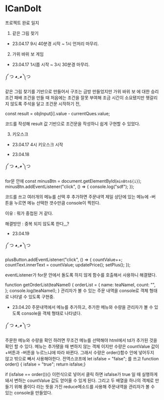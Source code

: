 # ICanDoIt

프로젝트 완료 일지

1. 같은 그림 찾기

- 23.04.17 9시 40분경 시작 ~ 1시 언저리 마무리.

2. 가위 바위 보 게임

- 23.04.17 1시쯤 시작 ~ 3시 30분경 마무리.

༼ つ ◕_◕ ༽つ

같은 그림 찾기를 기반으로 만들어서 구조는 금방 만들었지만 가위 바위 보 에 대한 승리 조건 패배 조건을 만들 때 처음에는 조건을 잘못 부여해 조금 시간이 소요됐지만 헷갈리지 않도록 주석을 달고 조건문 시작하기 전,

const result = objInput[i].value - currentQues.value;

코드를 작성해 result 값 기반으로 조건문을 작성하니 쉽게 구현할 수 있었다.

3. 키오스크

- 23.04.17 4시 키오스크 시작

- 23.04.18

༼ つ ◕_◕ ༽つ

for문 안에
const minusBtn = document.getElementById(`minBtn${i}`);
minusBtn.addEventListener("click", () => {
console.log("sdf");
});

코드를 쓰고 여러개의 메뉴를 선택 후 추가하면 주문내역 제일 상단에 있는 메뉴에 -버튼을 누르면 메뉴 선택한 갯수만큼 console이 찍힌다.

이유 : 뭐가 중첩된 거 같다.

해결방안 : 중복 되지 않도록 한다,,,?

- 23.04.19

༼ つ ◕_◕ ༽つ

plusButton.addEventListener("click", () => {
countValue++;
countText.innerText = countValue;
updatePrice();
setPlus();
});

eventListener가 for문 안에서 돌도록 하지 않게 함수를 호출해서 사용하니 해결됐다.

function getOrderList(teaNameI) {
orderList = {
name: teaNameI,
count: "",
};
console.log(teaNameI);
}
관리자가 볼 수 있는 주문 내역을 console로 객체 형태로 나타낼 수 있도록 구현중.

- 23.04.20
  주문내역에서 메뉴를 추가하고, 추가한 메뉴와 수량을 관리자가 볼 수 있도록 console을 객체 형태로 나타냈다.

༼ つ ◕_◕ ༽つ

주문한 메뉴와 수량을 확인 하려면 무조건 메뉴를 선택해야 html에서 td가 추가된 것을 확인 할 수 있다. 메뉴는 추가됐을 때 변하지 않는 객체 이지만 수량은 countValue 값이 +버튼과 -버튼을 누르느냐에 따라 바뀐다. 그래서 수량은 order()함수 안에 넣어두지 않고 밖으로 빼서 사용해야한다. 전역스코프에
let isfalse = "false"; 를 쓰고
function order()
{ isfalse = "true";
return isfalse;}

if (isfalse == order()){}
이런식으로 넣어서 클릭 하면
isfalse가 true 일 때 실행하게 돼서 변하는 countValue 값도 얻어올 수 있게 된다.
그리고 두 배열을 하나의 객체로 만들기 위해 줄이다 라는 뜻을 가진 reduce메소드를 사용해 주문내역을 관리자가 볼 수 있는 console을 만들었다.
